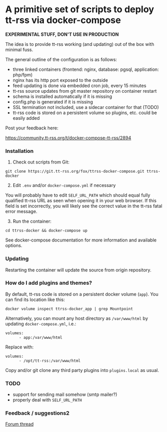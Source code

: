 # A primitive set of scripts to deploy tt-rss via docker-compose

**EXPERIMENTAL STUFF, DON'T USE IN PRODUCTION**

The idea is to provide tt-rss working (and updating) out of the box
with minimal fuss.

The general outline of the configuration is as follows:

 - three linked containers (frontend: nginx, database: pgsql, application: php/fpm)
 - nginx has its http port exposed to the outside
 - feed updating is done via embedded cron job, every 15 minutes
 - tt-rss source updates from git master repository on container restart
 - schema is installed automatically if it is missing
 - config.php is generated if it is missing
 - SSL termination not included, use a sidecar container for that (TODO)
 - tt-rss code is stored on a persistent volume so plugins, etc. could be easily added

Post your feedback here:

https://community.tt-rss.org/t/docker-compose-tt-rss/2894

### Installation

1. Check out scripts from Git:

```
git clone https://git.tt-rss.org/fox/ttrss-docker-compose.git ttrss-docker
```

2. Edit ``.env`` and/or ``docker-compose.yml`` if necessary

You will probably have to edit ``SELF_URL_PATH`` which should equal fully qualified tt-rss
URL as seen when opening it in your web browser. If this field is set incorrectly, you will
likely see the correct value in the tt-rss fatal error message.

3. Run the container:

```
cd ttrss-docker && docker-compose up
```

See docker-compose documentation for more information and available options.

### Updating

Restarting the container will update the source from origin repository.

### How do I add plugins and themes?

By default, tt-rss code is stored on a persistent docker volume (``app``). You can find
its location like this: 

``docker volume inspect ttrss-docker_app | grep Mountpoint``

Alternatively, you can mount any host directory as ``/var/www/html`` by updating ``docker-compose.yml``, i.e.:

```
volumes:
      - app:/var/www/html
```

Replace with:

```
volumes:
      - /opt/tt-rss:/var/www/html
```

Copy and/or git clone any third party plugins into ``plugins.local`` as usual.

### TODO

 - support for sending mail somehow (smtp mailer?)
 - properly deal with ``SELF_URL_PATH``
	
### Feedback / suggestions2

[Forum thread](https://community.tt-rss.org/t/docker-compose-tt-rss/2894)